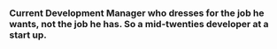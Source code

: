 ### Current Development Manager who dresses for the job he wants, not the job he has. So a mid-twenties developer at a start up.
